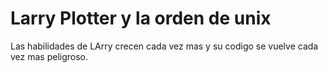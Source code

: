 # Larry Plotter y la orden de unix

Las habilidades de LArry crecen cada vez mas y su codigo se vuelve cada vez mas peligroso.
